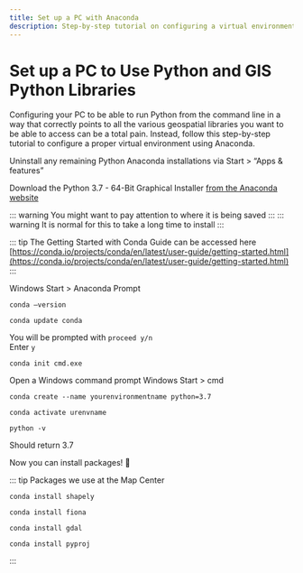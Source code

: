 ```yaml
---
title: Set up a PC with Anaconda
description: Step-by-step tutorial on configuring a virtual environment to be able to use various geospatial Python libraries on a PC
---
```


# Set up a PC to Use Python and GIS Python Libraries

Configuring your PC to be able to run Python from the command line in a way that correctly points to all the various geospatial libraries you want to be able to access can be a total pain. Instead, follow this step-by-step tutorial to configure a proper virtual environment using Anaconda.

Uninstall any remaining Python Anaconda installations via Start > “Apps & features”

Download the Python 3.7 - 64-Bit Graphical Installer [from the Anaconda website](https://www.anaconda.com/distribution/)

::: warning 
You might want to pay attention to where it is being saved
:::
::: warning
 It is normal for this to take a long time to install
 :::

::: tip 
The Getting Started with Conda Guide can be accessed here [https://conda.io/projects/conda/en/latest/user-guide/getting-started.html](https://conda.io/projects/conda/en/latest/user-guide/getting-started.html)
::: 

Windows Start > Anaconda Prompt

```
conda —version
```

``` 
conda update conda
```

You will be prompted with `proceed y/n` <br>
Enter `y`


```
conda init cmd.exe
```

Open a Windows command prompt Windows Start > cmd


```
conda create --name yourenvironmentname python=3.7
```


```
conda activate urenvname
```

``` 
python -v
```
Should return 3.7

Now you can install packages! :tada:

::: tip Packages we use at the Map Center

```
conda install shapely
```
```
conda install fiona
```
```
conda install gdal
```
```
conda install pyproj
```
:::